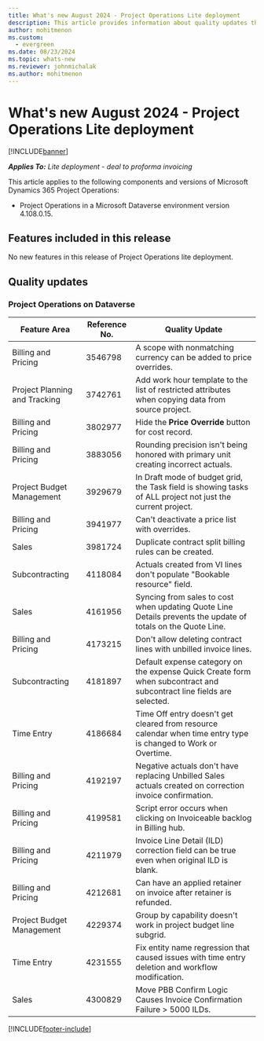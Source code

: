 ```yaml
---
title: What's new August 2024 - Project Operations Lite deployment
description: This article provides information about quality updates that are available in the Aug 2024 release of Microsoft Dynamics 365 Project Operations Lite deployment.
author: mohitmenon
ms.custom:
  - evergreen
ms.date: 08/23/2024
ms.topic: whats-new
ms.reviewer: johnmichalak
ms.author: mohitmenon
---
```


# What's new August 2024 - Project Operations Lite deployment

[!INCLUDE[banner](../../includes/banner.md)]

_**Applies To:** Lite deployment - deal to proforma invoicing_

This article applies to the following components and versions of Microsoft Dynamics 365 Project Operations:

- Project Operations in a Microsoft Dataverse environment version 4.108.0.15.

## Features included in this release

No new features in this release of Project Operations lite deployment. 


## Quality updates

### Project Operations on Dataverse

| **Feature Area** | **Reference No.** | **Quality Update** |
| --- | --- | --- |
|Billing and Pricing|	3546798|	A scope with nonmatching currency can be added to price overrides.|
|Project Planning and Tracking|	3742761| Add work hour template to the list of restricted attributes when copying data from source project.|
|Billing and Pricing|	3802977|	Hide the **Price Override** button for cost record.|
|Billing and Pricing|	3883056|	Rounding precision isn't being honored with primary unit creating incorrect actuals.|
|Project Budget Management|	3929679|	In Draft mode of budget grid, the Task field is showing tasks of ALL project not just the current project.|
|Billing and Pricing|	3941977|	Can't deactivate a price list with overrides.|
|Sales|	3981724|	Duplicate contract split billing rules can be created.|
|Subcontracting|	4118084| Actuals created from VI lines don't populate "Bookable resource" field.|
|Sales|	4161956|	Syncing from sales to cost when updating Quote Line Details prevents the update of totals on the Quote Line.|
|Billing and Pricing|	4173215|	Don't allow deleting contract lines with unbilled invoice lines.|
|Subcontracting|	4181897|	Default expense category on the expense Quick Create form when subcontract and subcontract line fields are selected.|
|Time Entry|	4186684|	Time Off entry doesn't get cleared from resource calendar when time entry type is changed to Work or Overtime.|
|Billing and Pricing|	4192197|	Negative actuals don't have replacing Unbilled Sales actuals created on correction invoice confirmation.|
|Billing and Pricing|	4199581|	Script error occurs when clicking on Invoiceable backlog in Billing hub.|
|Billing and Pricing|	4211979|	Invoice Line Detail (ILD) correction field can be true even when original ILD is blank.|
|Billing and Pricing|	4212681|	Can have an applied retainer on invoice after retainer is refunded.|
|Project Budget Management|	4229374|	Group by capability doesn't work in project budget line subgrid.|
|Time Entry|	4231555|	Fix entity name regression that caused issues with time entry deletion and workflow modification.|
|Sales|	4300829|	Move PBB Confirm Logic Causes Invoice Confirmation Failure > 5000 ILDs.|

[!INCLUDE[footer-include](../../includes/footer-banner.md)]
